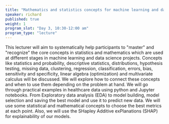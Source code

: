 ```yaml
---
title: "Mathematics and statistics concepts for machine learning and data science (application in healthcare)"
speaker: richard
published: true
weight: 1
program_slot: "Day 3, 10:30-12:00 am"
program_type: "lecture"
---
```


This lecturer will aim to systematically help participants to "master" and "recognize" the core concepts in statistics and mathematics which are used at different stages in machine learning and data science projects. Concepts like statistics and probability, descriptive statistics, distributions, hypothesis testing, missing data, clustering, regression, classification, errors, bias, sensitivity and specificity,  linear algebra (optimization) and multivariate calculus will be discussed. We will explore how to connect these concepts and when to use them depending on the problem at hand. We will go through practical examples in healthcare data using python and Jupyter notebooks.  From Exploratory data analysis (EDA) to model building, model selection and  saving the best model and use it to predict new data. We will use some statistical and mathematical concepts to choose the best metrics at each point. Also, we will use the SHapley Additive exPlanations (SHAP) for explainability of our models.
